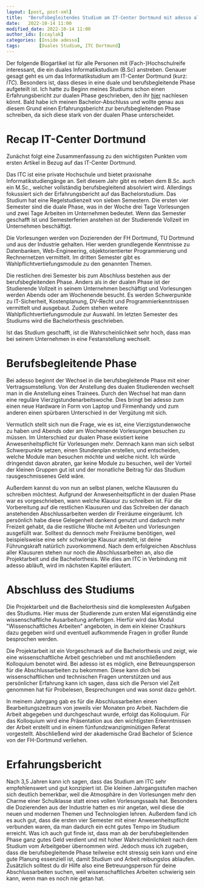 ```yaml
---
layout: [post, post-xml]              
title:  "Berufsbegleitendes Studium am IT-Center Dortmund mit adesso als Partner"            
date:   2022-10-14 11:00              
modified_date: 2022-10-14 11:00          
author_ids: [ccaylak]                       
categories: [Inside adesso]
tags:       [Duales Studium, ITC Dortmund]
---
```

Der folgende Blogartikel ist für alle Personen mit (Fach-)Hochschulreife interessant, die ein duales Informatikstudium (B.Sc) anstreben.
Genauer gesagt geht es um das Informatikstudium am IT-Center Dortmund (kurz: _ITC_).
Besonders ist, dass dieses in eine duale und berufsbegleitende Phase aufgeteilt ist.
Ich hatte zu Beginn meines Studiums schon einen Erfahrungsbericht zur dualen Phase geschrieben, den ihr [hier](https://www.adesso.de/de/news/blog/duales-studium-am-it-center-dortmund-mit-adesso-als-partner.jsp) nachlesen könnt.
Bald habe ich meinen Bachelor-Abschluss und wollte genau aus diesem Grund einen Erfahrungsbericht zur berufsbegleitenden Phase schreiben, da sich diese stark von der dualen Phase unterscheidet.

# Recap IT-Center Dortmund

Zunächst folgt eine Zusammenfassung zu den wichtigsten Punkten vom ersten Artikel in Bezug auf das IT-Center Dortmund.

Das ITC ist eine private Hochschule und bietet praxisnahe Informatikstudiengänge an.
Seit diesem Jahr gibt es neben dem B.Sc. auch ein M.Sc., welcher vollständig berufsbegleitend absolviert wird.
Allerdings fokussiert sich der Erfahrungsbericht auf das Bachelorstudium.
Das Studium hat eine Regelstudienzeit von sieben Semestern.
Die ersten vier Semester sind die duale Phase, was in der Woche drei Tage Vorlesungen und zwei Tage Arbeiten im Unternehmen bedeutet.
Wenn das Semester geschafft ist und Semesterferien anstehen ist der Studierende Vollzeit im Unternehmen beschäftigt.

Die Vorlesungen werden von Dozierenden der FH Dortmund, TU Dortmund und aus der Industrie gehalten.
Hier werden grundlegende Kenntnisse zu Datenbanken, Web-Engineering, objektorientierter Programmierung und Rechnernetzen vermittelt.
Im dritten Semester gibt es Wahlpflichtvertiefungsmodule zu den genannten Themen.

Die restlichen drei Semester bis zum Abschluss bestehen aus der berufsbegleitenden Phase.
Anders als in der dualen Phase ist der Studierende Vollzeit in seinem Unternehmen beschäftigt und Vorlesungen werden Abends oder am Wochenende besucht.
Es werden Schwerpunkte zu IT-Sicherheit, Kostenplanung, DV-Recht und Programmierkenntnissen vermittelt und ausgebaut.
Zudem stehen weitere Wahlpflichtvertiefungsmodule zur Auswahl. 
Im letzten Semester des Studiums wird die Bachelorthesis geschrieben.

Ist das Studium geschafft, ist die Wahrscheinlichkeit sehr hoch, dass man bei seinem Unternehmen in eine Festanstellung wechselt.

# Berufsbegleitende Phase

Bei adesso beginnt der Wechsel in die berufsbegleitende Phase mit einer Vertragsumstellung.
Von der Anstellung des dualen Studierenden wechselt man in die Anstellung eines Trainees.
Durch den Wechsel hat man dann eine reguläre Vierzigstundenarbeitswoche.
Dies bringt bei adesso zum einen neue Hardware in Form von Laptop und Firmenhandy und zum anderen einen spürbaren Unterschied in der Vergütung mit sich.

Vermutlich stellt sich nun die Frage, wie es ist, eine Vierzigstundenwoche zu haben und Abends oder am Wochenende Vorlesungen besuchen zu müssen.
Im Unterschied zur dualen Phase existiert keine Anwesenheitspflicht für Vorlesungen mehr.
Demnach kann man sich selbst Schwerpunkte setzen, einen Stundenplan erstellen, und entscheiden, welche Module man besuchen möchte und welche nicht.
Ich würde dringendst davon abraten, gar keine Module zu besuchen, weil der Vorteil der kleinen Gruppen gut ist und der monatliche Beitrag für das Studium rausgeschmissenes Geld wäre.

Außerdem kannst du von nun an selbst planen, welche Klausuren du schreiben möchtest.
Aufgrund der Anwesenheitspflicht in der dualen Phase war es vorgeschrieben, wann welche Klausur zu schreiben ist.
Für die Vorbereitung auf die restlichen Klausuren und das Schreiben der danach anstehenden Abschlussarbeiten werden dir Freiräume eingeräumt.
Ich persönlich habe diese Gelegenheit dankend genutzt und dadurch mehr Freizeit gehabt, da die restliche Woche mit Arbeiten und Vorlesungen ausgefüllt war.
Solltest du dennoch mehr Freiräume benötigen, weil beispielsweise eine sehr schwierige Klausur ansteht, ist deine Führungskraft natürlich zuvorkommend.
Nach dem erfolgreichen Abschluss aller Klausuren stehen nur noch die Abschlussarbeiten an, also die Projektarbeit und die Bachelorthesis.
Wie dies am ITC in Verbindung mit adesso abläuft, wird im nächsten Kapitel erläutert.

# Abschluss des Studiums

Die Projektarbeit und die Bachelorthesis sind die komplexesten Aufgaben des Studiums.
Hier muss der Studierende zum ersten Mal eigenständig eine wissenschaftliche Ausarbeitung anfertigen.
Hierfür wird das Modul "Wissenschaftliches Arbeiten" angeboten, in dem ein kleiner Crashkurs dazu gegeben wird und eventuell aufkommende Fragen in großer Runde besprochen werden.

Die Projektarbeit ist ein Vorgeschmack auf die Bachelorthesis und zeigt, wie eine wissenschaftliche Arbeit geschrieben und mit anschließendem Kolloquium benotet wird.
Bei adesso ist es möglich, eine Betreuungsperson für die Abschlussarbeiten zu bekommen.
Diese kann dich bei wissenschaftlichen und technischen Fragen unterstützen und aus persönlicher Erfahrung kann ich sagen, dass sich die Person viel Zeit genommen hat für Probelesen, Besprechungen und was sonst dazu gehört.

In meinem Jahrgang gab es für die Abschlussarbeiten einen Bearbeitungszeitraum von jeweils vier Monaten pro Arbeit.
Nachdem die Arbeit abgegeben und durchgeschaut wurde, erfolgt das Kolloquium.
Für das Kolloquium wird eine Präsentation aus den wichtigsten Erkenntnissen der Arbeit erstellt und in einem fünfundzwanzigminütigen Referat vorgestellt.
Abschließend wird der akademische Grad Bachelor of Science von der FH-Dortmund verliehen.

# Erfahrungsbericht

Nach 3,5 Jahren kann ich sagen, dass das Studium am ITC sehr empfehlenswert und gut konzipiert ist.
Die kleinen Jahrgangsstufen machen sich deutlich bemerkbar, weil die Atmosphäre in den Vorlesungen mehr den Charme einer Schulklasse statt eines vollen Vorlesungssaals hat.
Besonders die Dozierenden aus der Industrie hatten es mir angetan, weil diese die neuen und modernen Themen und Technologien lehren.
Außerdem fand ich es auch gut, dass die ersten vier Semester mit einer Anwesenheitspflicht verbunden waren, da man dadurch ein echt gutes Tempo im Studium erreicht.
Was ich auch gut finde ist, dass man ab der berufsbegleitenden Phase ganz gutes Geld verdient und mit hoher Wahrscheinlichkeit nach dem Studium vom Arbeitgeber übernommen wird.
Jedoch muss ich zugeben, dass die berufsbegleitende Phase teilweise echt stressig sein kann und eine gute Planung essenziell ist, damit Studium und Arbeit reibungslos ablaufen.
Zusätzlich solltest du dir Hilfe also eine Betreuungsperson für deine Abschlussarbeiten suchen, weil wissenschaftliches Arbeiten schwierig sein kann, wenn man es noch nie getan hat.
